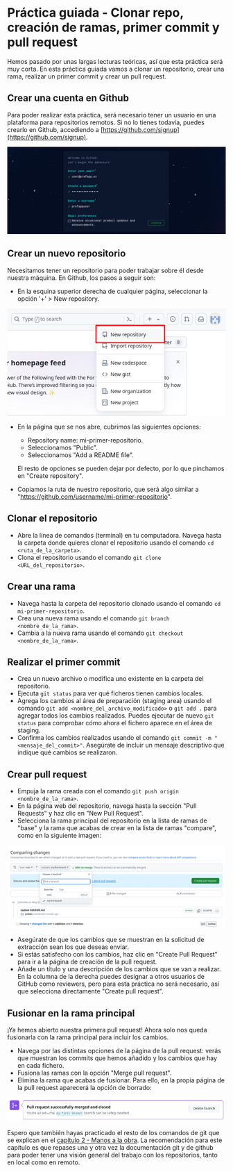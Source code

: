 # Práctica guiada - Clonar repo, creación de ramas, primer commit y pull request

Hemos pasado por unas largas lecturas teóricas, así que esta práctica será muy corta. En esta práctica guiada vamos a clonar un repositorio, crear una rama, realizar un primer commit y crear un pull request.

## Crear una cuenta en Github

Para poder realizar esta práctica, será necesario tener un usuario en una plataforma para repositorios remotos. Si no lo tienes todavía, puedes crearlo en Github, accediendo a [https://github.com/signup](https://github.com/signup).

<div style="text-align: center;">
  <div style="margin: 0 auto;">

![](../../_media/02_hands_on/github-signup.png)

  </div>
</div>

## Crear un nuevo repositorio

Necesitamos tener un repositorio para poder trabajar sobre él desde nuestra máquina. En Github, los pasos a seguir son:

- En la esquina superior derecha de cualquier página, seleccionar la opción '+' > New repository.

<div style="text-align: center;">
  <div style="margin: 0 auto;">

![](../../_media/02_hands_on/github-create-repo.png)

  </div>
</div>

- En la página que se nos abre, cubrimos las siguientes opciones:

  - Repository name: mi-primer-repositorio.
  - Seleccionamos "Public".
  - Seleccionamos "Add a README file".

  El resto de opciones se pueden dejar por defecto, por lo que pinchamos en "Create repository".

- Copiamos la ruta de nuestro repositorio, que será algo similar a "https://github.com/username/mi-primer-repositorio".

## Clonar el repositorio

- Abre la línea de comandos (terminal) en tu computadora. Navega hasta la carpeta donde quieres clonar el repositorio usando el comando `cd <ruta_de_la_carpeta>`.
- Clona el repositorio usando el comando `git clone <URL_del_repositorio>`.

## Crear una rama

- Navega hasta la carpeta del repositorio clonado usando el comando `cd mi-primer-repositorio`.
- Crea una nueva rama usando el comando `git branch <nombre_de_la_rama>`.
- Cambia a la nueva rama usando el comando `git checkout <nombre_de_la_rama>`.

## Realizar el primer commit

- Crea un nuevo archivo o modifica uno existente en la carpeta del repositorio.
- Ejecuta `git status` para ver qué ficheros tienen cambios locales.
- Agrega los cambios al área de preparación (staging area) usando el comando `git add <nombre_del_archivo_modificado>` o `git add .` para agregar todos los cambios realizados. Puedes ejecutar de nuevo `git status` para comprobar cómo ahora el fichero aparece en el área de staging.
- Confirma los cambios realizados usando el comando `git commit -m "<mensaje_del_commit>"`. Asegúrate de incluir un mensaje descriptivo que indique qué cambios se realizaron.

## Crear pull request

- Empuja la rama creada con el comando `git push origin <nombre_de_la_rama>`.
- En la página web del repositorio, navega hasta la sección "Pull Requests" y haz clic en "New Pull Request".
- Selecciona la rama principal del repositorio en la lista de ramas de "base" y la rama que acabas de crear en la lista de ramas "compare", como en la siguiente imagen:

<div style="text-align: center;">
  <div style="margin: 0 auto;">
  
![](../../_media/02_hands_on/github-pr.png)

  </div>
</div>

- Asegúrate de que los cambios que se muestran en la solicitud de extracción sean los que deseas enviar.
- Si estás satisfecho con los cambios, haz clic en "Create Pull Request" para ir a la página de creación de la pull request.
- Añade un título y una descripción de los cambios que se van a realizar. En la columna de la derecha puedes designar a otros usuarios de GitHub como reviewers, pero para esta práctica no será necesario, así que selecciona directamente "Create pull request".


## Fusionar en la rama principal

¡Ya hemos abierto nuestra primera pull request! Ahora solo nos queda fusionarla con la rama principal para incluir los cambios.

- Navega por las distintas opciones de la página de la pull request: verás que muestran los commits que hemos añadido y los cambios que hay en cada fichero.
- Fusiona las ramas con la opción "Merge pull request".
- Elimina la rama que acabas de fusionar. Para ello, en la propia página de la pull request aparecerá la opción de borrado:

<div style="text-align: center;">
  <div style="margin: 0 auto;">

![](../../_media/02_hands_on/github-delete-branch.png)

  </div>
</div>

Espero que también hayas practicado el resto de los comandos de git que se explican en el [capítulo 2 - Manos a la obra](02_basic_commands.md). La recomendación para este capítulo es que repases una y otra vez la documentación git y de github para poder tener una visión general del trabajo con los repositorios, tanto en local como en remoto.
